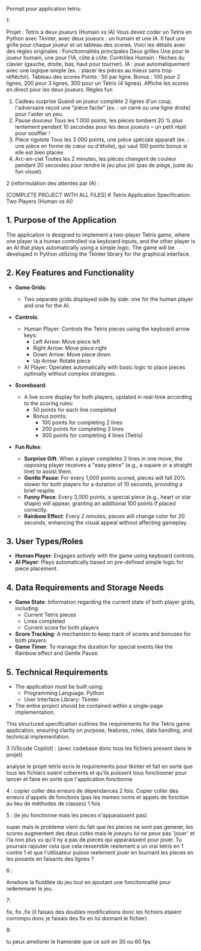 Pormpt pour application tetris:

1: 

Projet : Tetris à deux joueurs (Humain vs
IA)
Vous devez coder un Tetris en Python avec Tkinter, avec deux joueurs : un humain et
une IA. Il faut une grille pour chaque joueur et un tableau des scores. Voici les
détails avec des règles originales :
Fonctionnalités principales
Deux grilles
Une pour le joueur humain, une pour l'IA, côte à côte.
Contrôles
Humain : flèches du clavier (gauche, droite, bas, haut pour tourner).
IA : joue automatiquement avec une logique simple (ex. : placer les pièces au
mieux sans trop réfléchir).
Tableau des scores
Points :
50 par ligne.
Bonus : 100 pour 2 lignes, 200 pour 3 lignes, 300 pour un Tetris (4
lignes).
Affiche les scores en direct pour les deux joueurs.
Règles fun
1. Cadeau surprise
Quand un joueur complète 2 lignes d'un coup, l'adversaire reçoit une "pièce
facile" (ex. : un carré ou une ligne droite) pour l'aider un peu.
2. Pause douceur
Tous les 1 000 points, les pièces tombent 20 % plus lentement pendant 10
secondes pour les deux joueurs – un petit répit pour souffler !
3. Pièce rigolote
Tous les 3 000 points, une pièce spéciale apparaît (ex. : une pièce en forme de
cœur ou d'étoile), qui vaut 100 points bonus si elle est bien placée.
4. Arc-en-ciel
Toutes les 2 minutes, les pièces changent de couleur pendant 20 secondes pour
rendre le jeu plus joli (pas de piège, juste du fun visuel).

2 (reformulation des attentes par IA) : 

[COMPLETE PROJECT WITH ALL FILES] # Tetris Application Specification: Two Players (Human vs AI)

## 1. Purpose of the Application
The application is designed to implement a two-player Tetris game, where one player is a human controlled via keyboard inputs, and the other player is an AI that plays automatically using a simple logic. The game will be developed in Python utilizing the Tkinter library for the graphical interface.

## 2. Key Features and Functionality
- **Game Grids**: 
  - Two separate grids displayed side by side: one for the human player and one for the AI.
  
- **Controls**: 
  - Human Player: Controls the Tetris pieces using the keyboard arrow keys:
    - Left Arrow: Move piece left
    - Right Arrow: Move piece right
    - Down Arrow: Move piece down
    - Up Arrow: Rotate piece
  - AI Player: Operates automatically with basic logic to place pieces optimally without complex strategies.

- **Scoreboard**: 
  - A live score display for both players, updated in real-time according to the scoring rules:
    - 50 points for each line completed
    - Bonus points: 
      - 100 points for completing 2 lines
      - 200 points for completing 3 lines
      - 300 points for completing 4 lines (Tetris)

- **Fun Rules**:
  - **Surprise Gift**: When a player completes 2 lines in one move, the opposing player receives a "easy piece" (e.g., a square or a straight line) to assist them.
  - **Gentle Pause**: For every 1,000 points scored, pieces will fall 20% slower for both players for a duration of 10 seconds, providing a brief respite.
  - **Funny Piece**: Every 3,000 points, a special piece (e.g., heart or star shape) will appear, granting an additional 100 points if placed correctly.
  - **Rainbow Effect**: Every 2 minutes, pieces will change color for 20 seconds, enhancing the visual appeal without affecting gameplay.

## 3. User Types/Roles
- **Human Player**: Engages actively with the game using keyboard controls.
- **AI Player**: Plays automatically based on pre-defined simple logic for piece placement.

## 4. Data Requirements and Storage Needs
- **Game State**: Information regarding the current state of both player grids, including:
  - Current Tetris pieces
  - Lines completed
  - Current score for both players
- **Score Tracking**: A mechanism to keep track of scores and bonuses for both players.
- **Game Timer**: To manage the duration for special events like the Rainbow effect and Gentle Pause.

## 5. Technical Requirements
- The application must be built using:
  - Programming Language: Python
  - User Interface Library: Tkinter
- The entire project should be contained within a single-page implementation. 

This structured specification outlines the requirements for the Tetris game application, ensuring clarity on purpose, features, roles, data handling, and technical implementation.

3 (VScode Copilot) : 
(avec codebase donc tous les fichiers present dans le projet)

analyse le projet tetris ecris le requirements pour tkinter et fait en sorte que tous les fichiers soient coherents et qu'ils puissent tous fonctionner pour lancer et faire en sorte que l'application fonctionne

4 : 
copier coller des erreurs de dépendances 2 fois. Copier coller des erreurs d'appels de fonctions (pas les memes noms et appels de fonction au lieu de méthodes de classes) 1 fois

5 :  (le jeu fonctionne mais les pieces n'apparaissent pas)

super mais le probleme vient du fait que les pieces ne sont pas generer, les scores augmentent des deux cotés mais le joeuyru lui ne peux pas 'jouer' et l'ia non plus vu qu'il ny a pas de pieces qui apparaissent pour jouer. Tu pourrais rajouter cela que cela ressemble reelement a un vrai tetris en 1 contre 1 et que l'utilisateur puisse reelement jouer en tournant les pieces en les posants en faisants des lignes ?

6 :

Ameliore la fluiditée du jeu tout en ajoutant une foncitonnalité pour redemmarer le jeu.

7:

fix, fix ,fix (il faisais des doubles modifications donc les fichiers etaient corrompu donc je faisais des fix en lui donnant le fichier)

8:

tu peux ameliorer le framerate que ce soit en 30 ou 60 fps